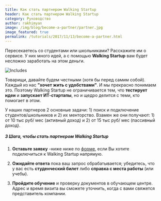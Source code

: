 ```yaml
---
title: Как стать партнером Walking Startup
header: Как стать партнером Walking Startup
category: Руководство
author: rakhimyan
image: /img/blog/become-a-partner/partner.jpg
image_featured: true
permalink: /tutorials/2017/11/13/become-a-partner.html
---
```

Пересекаетесь со студентами или школьниками? Расскажите им о сервисе. У них много идей, а с помощью __Walking Startup__ вам будет несложно заработать на этом деньги.

![Includes](/img/blog/become-a-partner/partner.jpg)

Товарищи, давайте будем честными (хотя бы перед самим собой). Каждый из нас __"хочет жить с удобствами"__.  И мы прекрасно понимаем это. Поэтому Walking Startup не ограничивается тем, что __тестирует идеи__ и __запускает ИТ-стартапы__, но и щедро делится  с теми, кто помогает в этом.

У наших партнеров 2 основные задачи: 1) поиск и подключение студентов/школьников и 2) их менторство. Взамен же они получают: 1) от 10 тыс руб/ мес (активный доход) и 2) от 15 тыс руб/ мес (пассивный доход).

##### 3 Шага, чтобы стать партнером Walking Startup

1) __Оставьте заявку__ -ниже ниже по [форме](https://docs.google.com/forms/d/e/1FAIpQLSfBparx_hdY-QDQ4H8H5u4qGOh_DfBNG-w9gtXXioNW9qYeWA/viewform?usp=sf_link), если Вы хотите подключиться к Walking Startup напрямую. 

2) __Ожидайте ответа__ пока ваш запрос обрабатывается; убедитесь, что у вас есть __студенческий билет__ либо __справка с места работы__ (или учебы). 

3) __Пройдите обучение__ и проверку документов в обучающем центре. Адрес и время визита вы сможете уточнить, когда с вами свяжется представитель компании.

